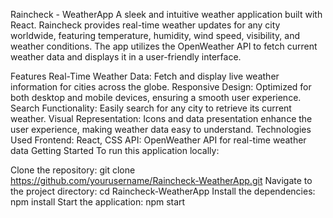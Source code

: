Raincheck - WeatherApp
A sleek and intuitive weather application built with React. Raincheck provides real-time weather updates for any city worldwide, featuring temperature, humidity, wind speed, visibility, and weather conditions. The app utilizes the OpenWeather API to fetch current weather data and displays it in a user-friendly interface.

Features
Real-Time Weather Data: Fetch and display live weather information for cities across the globe.
Responsive Design: Optimized for both desktop and mobile devices, ensuring a smooth user experience.
Search Functionality: Easily search for any city to retrieve its current weather.
Visual Representation: Icons and data presentation enhance the user experience, making weather data easy to understand.
Technologies Used
Frontend: React, CSS
API: OpenWeather API for real-time weather data
Getting Started
To run this application locally:

Clone the repository: git clone https://github.com/yourusername/Raincheck-WeatherApp.git
Navigate to the project directory: cd Raincheck-WeatherApp
Install the dependencies: npm install
Start the application: npm start
